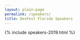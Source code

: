 ```yaml
---
layout: plain-page
permalink: /speakers/
title: DevFest Florida Speakers
---
```


{% include speakers-2019.html %}
